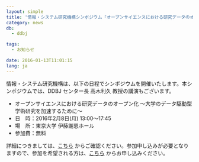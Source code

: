 ```yaml
---
layout: simple
title: '情報・システム研究機構シンポジウム「オープンサイエンスにおける研究データのオープン化」開催のお知らせ'
category: news
db:
  - ddbj

tags:
  - お知らせ

date: 2016-01-13T11:01:15
lang: ja
---
```


情報・システム研究機構は、以下の日程でシンポジウムを開催いたします。本シンポジウムでは、DDBJ センター長 高木利久 教授の講演もございます。

<ul class="no-style">
    <li><span class="font-bold">オープンサイエンスにおける研究データのオープン化 ～大学のデータ駆動型学術研究を加速するために～</span></li>
    <li><span class="font-bold">日　時：</span>2016年2月8日(月) 13:00～17:45</li>
    <li><span class="font-bold">場　所：</span>東京大学 伊藤謝恩ホール</li>
    <li><span class="font-bold">参加費：</span>無料</li>
</ul>詳細につきましては、<a href="http://www.rois.ac.jp/sympo/2015/index.html" target="_blank">こちら</a> からご確認ください。参加申し込みが必要となりますので、参加を希望される方は、<a href="http://www.rois.ac.jp/sympo/2015/index.html#toiawase" target="_blank">こちら</a> からお申し込みください。
